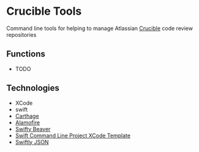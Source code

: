 # Crucible Tools

Command line tools for helping to manage Atlassian [Crucible](https://www.atlassian.com/software/crucible/) code review repositories

## Functions

* TODO

## Technologies
* XCode
* swift
* [Carthage](https://github.com/Carthage/Carthage)
* [Alamofire](https://github.com/Alamofire/Alamofire)
* [Swifty Beaver](https://github.com/SwiftyBeaver/SwiftyBeaver)
* [Swift Command Line Project XCode Template](https://github.com/Zewo/Swift-Command-Line-Application-Template)
* [Swiftly JSON](https://github.com/SwiftyJSON/SwiftyJSON)
